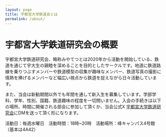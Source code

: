 ```yaml
---
layout: page
title: 宇都宮大学鉄道会とは
permalink: /about/
---
```

# 宇都宮大学鉄道研究会の概要

宇都宮大学鉄道研究会、略称みやてつとは2020年から活動を開始している、鉄道を通じて宇大生の親睦を深めることを目的としたサークルです。地道に鉄道路線を乗りつぶすメンバーや鉄道模型の収集が趣味なメンバー、鉄道写真の撮影に情熱を捧げるメンバーなど幅広い視点から鉄道を捉えながら日々活動しています。

また、当会は新勧期間以外でも年間を通して新入生を募集しています。学部学科、学年、性別、国籍、鉄道趣味の程度を一切問いません。入会の手続きは以下の場所、時間に開催される部会に参加して頂くか、当会公式X  [宇都宮大学鉄道研究会](https://twitter.com/MiyanoTekken)にDMを送って頂く形になります。

活動日：毎週水曜日　活動時間：18時~20時　活動場所：峰キャンパス4号館（基本は4A42）
